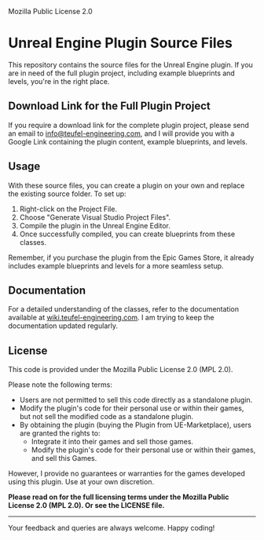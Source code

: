 Mozilla Public License 2.0


# Unreal Engine Plugin Source Files

This repository contains the source files for the Unreal Engine plugin. If you are in need of the full plugin project, including example blueprints and levels, you're in the right place.

## Download Link for the Full Plugin Project

If you require a download link for the complete plugin project, please send an email to [info@teufel-engineering.com](mailto:info@teufel-engineering.com), and I will provide you with a Google Link containing the plugin content, example blueprints, and levels.

## Usage

With these source files, you can create a plugin on your own and replace the existing source folder. To set up:

1. Right-click on the Project File.
2. Choose "Generate Visual Studio Project Files".
3. Compile the plugin in the Unreal Engine Editor.
4. Once successfully compiled, you can create blueprints from these classes.

Remember, if you purchase the plugin from the Epic Games Store, it already includes example blueprints and levels for a more seamless setup.

## Documentation

For a detailed understanding of the classes, refer to the documentation available at [wiki.teufel-engineering.com](http://wiki.teufel-engineering.com). I am trying to keep the documentation updated regularly.

## License

This code is provided under the Mozilla Public License 2.0 (MPL 2.0).

Please note the following terms:

* Users are not permitted to sell this code directly as a standalone plugin.
* Modify the plugin's code for their personal use or within their games, but not sell the modified code as a standalone plugin.
* By obtaining the plugin (buying the Plugin from UE-Marketplace), users are granted the rights to:
    * Integrate it into their games and sell those games.
    * Modify the plugin's code for their personal use or within their games, and sell this Games.

However, I provide no guarantees or warranties for the games developed using this plugin. Use at your own discretion.

**Please read on for the full licensing terms under the Mozilla Public License 2.0 (MPL 2.0). Or see the LICENSE file.**

---

Your feedback and queries are always welcome. Happy coding!